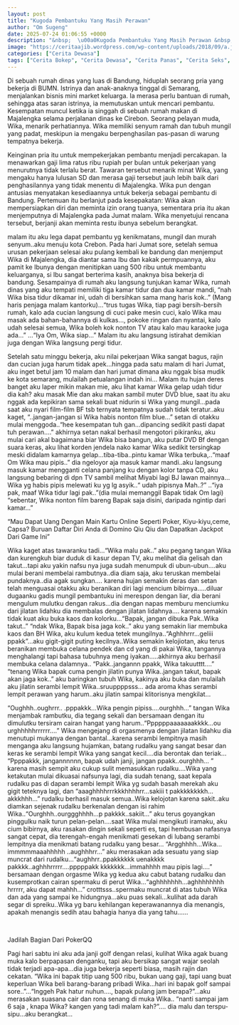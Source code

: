 ```yaml
---
layout: post
title: "Kugoda Pembantuku Yang Masih Perawan"
author: "Om Sugeng"
date: 2025-07-24 01:06:55 +0000
description: "&nbsp;  \u00a0Kugoda Pembantuku Yang Masih Perawan &nbsp;  Cerita bercinta &#8211;\u00a0Kisah ini adalah kisah nyata dalam kehidupan bercinta ku dengan pembantu ku yg masih belia bernama Wika dari Semarang. Aku..."
image: "https://ceritaajib.wordpress.com/wp-content/uploads/2018/09/a.jpg"
categories: ["Cerita Dewasa"]
tags: ["Cerita Bokep", "Cerita Dewasa", "Cerita Panas", "Cerita Seks", "Cerita Terkini"]
---
```


Di sebuah rumah dinas yang luas di Bandung, hiduplah seorang pria yang bekerja di BUMN.  Istrinya dan anak-anaknya tinggal di Semarang, menjalankan bisnis mini market keluarga.  Ia merasa perlu bantuan di rumah, sehingga atas saran istrinya, ia memutuskan untuk mencari pembantu.  Kesempatan muncul ketika ia singgah di sebuah rumah makan di Majalengka selama perjalanan dinas ke Cirebon.  Seorang pelayan muda, Wika, menarik perhatiannya.  Wika memiliki senyum ramah dan tubuh mungil yang padat, meskipun ia mengaku berpenghasilan pas-pasan di warung tempatnya bekerja.

Keinginan pria itu untuk mempekerjakan pembantu menjadi percakapan.  Ia menawarkan gaji lima ratus ribu rupiah per bulan untuk pekerjaan yang menurutnya tidak terlalu berat.  Tawaran tersebut menarik minat Wika, yang mengaku hanya lulusan SD dan merasa gaji tersebut jauh lebih baik dari penghasilannya yang tidak menentu di Majalengka.  Wika pun dengan antusias menyatakan kesediaannya untuk bekerja sebagai pembantu di Bandung.  Pertemuan itu berlanjut pada kesepakatan:  Wika akan mempersiapkan diri dan meminta izin orang tuanya, sementara pria itu akan menjemputnya di Majalengka pada Jumat malam.  Wika menyetujui rencana tersebut, berjanji akan meminta restu ibunya sebelum berangkat.

malam itu aku lega dapat pembantu yg kenikmatans, mungil dan murah senyum..aku menuju kota Crebon. Pada hari Jumat sore, setelah semua urusan pekerjaan selesai aku pulang kembali ke bandung dan menjemput Wika di Majalengka, dia diantar sama Ibu dan kakak permpuannya, aku pamit ke Ibunya dengan menitipkan uang 500 ribu untuk membantu keluarganya, si Ibu sangat berterima kasih, anaknya bisa bekerja di bandung. Sesampainya di rumah aku langsung tunjukan kamar Wika, rumah dinas yang aku tempati memiliki tiga kamar tidur dan dua kamar mandi, “nah Wika bisa tidur dikamar ini, udah di bersihkan sama mang haris kok..” (Mang haris penjaga malam kantorku)…“trus tugas Wika, tiap pagi bersih-bersih rumah, kalo ada cucian langsung di cuci pake mesin cuci, kalo Wika mau masak ada bahan-bahannya di kulkas…, pokoke ringan dan nyantai, kalo udah selesai semua, Wika boleh kok nonton TV atau kalo mau karaoke juga ada…” …“Iya Om, Wika siap…” Malam itu aku langsung istirahat demikian juga dengan Wika langsung pergi tidur.

Setelah satu minggu bekerja, aku nilai pekerjaan Wika sangat bagus, rajin dan cucian juga harum tidak apek…hingga pada satu malam di hari Jumat, aku inget betul jam 10 malam dan hari jumat dimana aku nggak bisa mudik ke kota semarang, mulailah petualangan indah ini… Malam itu hujan deres banget aku laper mikin makan mie, aku lihat kamar Wika gelap udah tidur dia kah? aku masak Mie dan aku makan sambil muter DVD blue, saat itu aku nggak ada kepikiran sama sekali buat nidurin si Wika yang mungil…pada saat aku nyari film-film BF tsb ternyata tempatnya sudah tidak teratur..aku kaget, “..jangan-jangan si Wika habis nonton film blue…” setan di otakku mulai menggoda..“hee kesempatan tuh gan…dipancing sedikit pasti dapat tuh perawan….” akhirnya setan nakal berhasil mengotori pikiranku, aku mulai cari akal bagaimana biar Wika bisa bangun, aku putar DVD Bf dengan suara keras, aku lihat korden jendela nako kamar Wika sedikit tersingkap meski didalam kamarnya gelap…tiba-tiba..pintu kamar Wika terbuka,..“maaf Om Wika mau pipis..” dia ngeloyor aja masuk kamar mandi..aku langsung masuk kamar mengganti celana panjang ku dengan kolor tanpa CD, aku langsung bebaring di dpn TV sambil melihat Miyabi lagi BJ lawan mainnya… Wika yg habis pipis melewati ku yg lg asyik..“ udah pipisnya Mah..?” ..“iya pak, maaf Wika tidur lagi pak..”(dia mulai memanggil Bapak tidak Om lagi) “sebentar, Wika nonton film bareng Bapak saja disini, daripada ngintip dari kamar…”

&#8220;Mau Dapat Uang Dengan Main Kartu Online Seperti Poker, Kiyu-kiyu,ceme, Capsa? Buruan Daftar Diri Anda di Domino Qiu Qiu dan Dapatkan Jackpot Dari Game Ini&#8221;

Wika kaget atas tawaranku tadi…“Wika malu pak..” aku pegang tangan Wika dan kurengkuh biar duduk di kasur depan TV, aku melihat dia gelisah dan takut…tapi aku yakin nafsu nya juga sudah menumpuk di ubun-ubun….aku mulai berani membelai rambutnya..dia diam saja, aku teruskan membelai pundaknya..dia agak sungkan…. karena hujan semakin deras dan setan telah menguasai otakku aku beranikan diri lagi mencium bibirnya…..diluar dugaanku gadis mungil pembantuku ini merespon dengan liar, dia berani mengulum mulutku dengan rakus…dia dengan napas memburu menciumku dari jilatan lidahku dia membalas dengan jilatan lidahnya…. karena semakin tidak kuat aku buka kaos dan kolorku…“Bapak, jangan dibuka Pak..Wika takut..” “ndak Wika, Bapak bisa jaga kok..” aku yang semakin liar membuka kaos dan BH Wika, aku kulum kedua tetek mungilnya..“Aghhhrrr…geliii ppakk”…aku gigit-gigit puting kecilnya..Wika semakin kelojiotan, aku terus beranikan membuka celana pendek dan cd yang di pakai Wika, tangannya menghalangi tapi bahasa tubuhnya meng iyakan…..akhirnya aku berhasil membuka celana dalamnya.. “Pakk..jangannn ppakk, Wika takuutttt….” “tenang Wika bapak cuma pengin jilatin punya Wika..jangan takut, bapak akan jaga kok..” aku baringkan tubuh Wika, kakinya aku buka dan mulailah aku jilatin serambi lempit Wika..sruuppppsss… ada aroma khas serambi lempit perawan yang harum..aku jilatin sampai klitorisnya mengkilat…

“Oughhh..oughrrr.. .pppakkk…Wika pengin pipiss….ourghhh…” tangan Wika menjambak rambutku, dia tegang sekali dan bersamaan dengan itu dimulutku tersiram cairan hangat yang harum..“Ppppppaaaaaaakkkk…ou urghhhhhrrrrrr….” Wika mengejang di orgasmenya dengan jilatan lidahku dia menutupi mukanya dengan bantal…karena serambi lempitnya masih menganga aku langsung hujamkan, batang rudalku yang sangat besar dan keras ke serambi lempit Wika yang sangat kecil….dia berontak dan teriak… “Ppppakkk, jangannnnnn, bapak udah janji, jangan ppakk..ourghhh… ” karena masih sempit aku cukup sulit memasukkan rudalku….Wika yang ketakutan mulai dikuasai nafsunya lagi, dia sudah tenang, saat kepala rudalku pas di dapan serambi lempit Wika yg sudah basah merekah aku gigit teteknya lagi, dan “aaaghhhhrrrkkkhhhhrr…sakiii t pakkkkkkkkh…akkkhhh…” rudalku berhasil masuk semua..Wika kelojotan karena sakit..aku diamkan sejenak rudalku berkenalan dengan isi rahim Wika..“Ourghhh..ourggghhhh…p pakkkk..sakiit…” aku terus goyangkan pinggulku naik turun pelan-pelan….saat Wika mulai mengikuti iramaku, aku cium bibirnya, aku rasakan dingin sekali seperti es, tapi hembusan nafasnya sangat cepat, dia terengah-engah menikmati gesekan di lubang serambi lempitnya dia menikmati batang rudalku yang besar… “Argghhhh…Wika… immmmmaaahhhhh ..aughhhrr…” aku merasakan ada
sesuatu yang siap muncrat dari rudalku…“aughhrr..ppakkkkkk uenakkkk pakkkk..aghhhrrrrr….pppppakk kkkkkkk…immahhhh mau pipis lagi….” bersamaan dengan orgasme Wika yg kedua aku cabut batang rudalku dan kusemprotkan cairan spermaku di perut Wika…“aghhhhhhh…aghhhhhhhh hrrrrr, aku dapat mahhh…” crotttsss..spermaku muncrat di atas tubuh Wika dan ada yang sampai ke hidungnya…aku puas sekali…kulihat ada darah segar di spreiku..Wika yg baru kehilangan keperawanannya dia menangis, apakah menangis sedih atau bahagia hanya dia yang tahu……

&nbsp;

 

Jadilah Bagian Dari PokerQQ

Pagi hari sabtu ini aku ada janji golf dengan relasi, kulihat Wika agak buang muka kalo berpapasan denganku, tapi aku bersikap sangat wajar seolah tidak terjadi apa-apa…dia juga bekerja seperti biasa, masih rajin dan cekatan. “Wika ini bapak titip uang 500 ribu, bukan uang gaji, tapi uang buat keperluan Wika beli barang-barang pribadi Wika…hari ini bapak golf sampai sore..”…“Inggeh Pak hatur nuhun…., bapak pulang jam berapa?”…aku merasakan suasana cair dan rona senang di muka Wika.. “nanti sampai jam 6 saja , knapa Wika? kangen yang tadi malam kah?”…. dia malu dan terspu-sipu…aku berangkat…